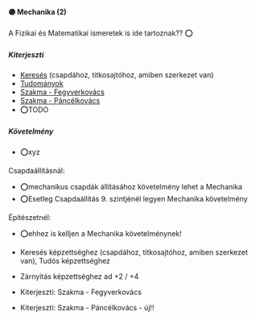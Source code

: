 #### 🟣 Mechanika (2)

A Fizikai és Matematikai ismeretek is ide tartoznak?? ⭕

##### Kiterjeszti
- [Keresés](kereses.md) (csapdához, titkosajtóhoz, amiben szerkezet van)
- [Tudományok](../kepzettsegek/tudomanyok.md)
- [Szakma - Fegyverkovács](../kepzettsegek/szakma.md)
- [Szakma - Páncélkovács](../kepzettsegek/szakma.md)
- ⭕TODO

##### Követelmény
- ⭕xyz


Csapdaállításnál:
- ⭕mechanikus csapdák állításához követelmény lehet a Mechanika
- ⭕Esetleg Csapdaállítás 9. szintjénél legyen Mechanika követelmény

Építészetnél:
- ⭕ehhez is kelljen a Mechanika követelménynek!



- Keresés képzettséghez (csapdához, titkosajtóhoz, amiben szerkezet van), Tudós képzettséghez
- Zárnyitás képzettséghez ad +2 / +4
- Kiterjeszti: Szakma - Fegyverkovács
- Kiterjeszti: Szakma - Páncélkovács - új!!

